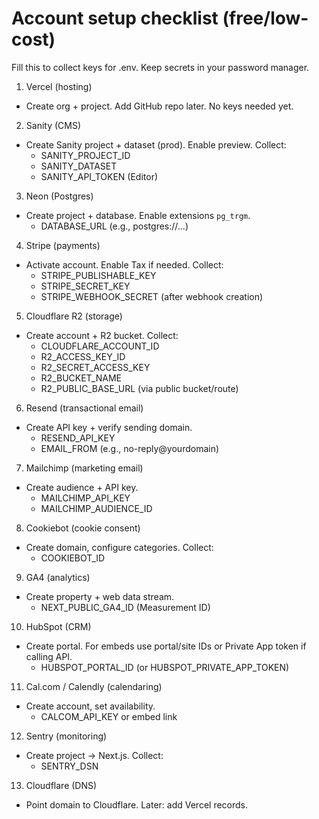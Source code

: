 # Account setup checklist (free/low-cost)

Fill this to collect keys for .env. Keep secrets in your password manager.

1) Vercel (hosting)
- Create org + project. Add GitHub repo later. No keys needed yet.

2) Sanity (CMS)
- Create Sanity project + dataset (prod). Enable preview. Collect:
  - SANITY_PROJECT_ID
  - SANITY_DATASET
  - SANITY_API_TOKEN (Editor)

3) Neon (Postgres)
- Create project + database. Enable extensions `pg_trgm`.
  - DATABASE_URL (e.g., postgres://...)

4) Stripe (payments)
- Activate account. Enable Tax if needed. Collect:
  - STRIPE_PUBLISHABLE_KEY
  - STRIPE_SECRET_KEY
  - STRIPE_WEBHOOK_SECRET (after webhook creation)

5) Cloudflare R2 (storage)
- Create account + R2 bucket. Collect:
  - CLOUDFLARE_ACCOUNT_ID
  - R2_ACCESS_KEY_ID
  - R2_SECRET_ACCESS_KEY
  - R2_BUCKET_NAME
  - R2_PUBLIC_BASE_URL (via public bucket/route)

6) Resend (transactional email)
- Create API key + verify sending domain.
  - RESEND_API_KEY
  - EMAIL_FROM (e.g., no-reply@yourdomain)

7) Mailchimp (marketing email)
- Create audience + API key.
  - MAILCHIMP_API_KEY
  - MAILCHIMP_AUDIENCE_ID

8) Cookiebot (cookie consent)
- Create domain, configure categories. Collect:
  - COOKIEBOT_ID

9) GA4 (analytics)
- Create property + web data stream.
  - NEXT_PUBLIC_GA4_ID (Measurement ID)

10) HubSpot (CRM)
- Create portal. For embeds use portal/site IDs or Private App token if calling API.
  - HUBSPOT_PORTAL_ID (or HUBSPOT_PRIVATE_APP_TOKEN)

11) Cal.com / Calendly (calendaring)
- Create account, set availability.
  - CALCOM_API_KEY or embed link

12) Sentry (monitoring)
- Create project → Next.js. Collect:
  - SENTRY_DSN

13) Cloudflare (DNS)
- Point domain to Cloudflare. Later: add Vercel records.
